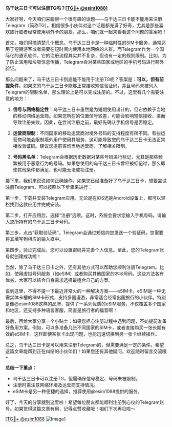 **乌干达三日卡可以注册TG吗？[[TG💪+ @esim1088](https://t.me/s/esim1088)]**

大家好呀，今天咱们来聊聊一个很有趣的话题——乌干达三日卡能不能用来注册Telegram（简称TG）。相信很多小伙伴对这个话题都充满了好奇，尤其是那些喜欢旅行或者经常使用境外卡的朋友。那么，咱们就一起来看看这个问题的答案吧！

首先，咱们得搞清楚几个概念。乌干达三日卡是一种临时性的SIM卡服务，通常适用于短期游客或者需要在短时间内使用本地网络的人群。而Telegram作为一个国际化的通讯软件，它的注册流程其实并不复杂，但也有一定的规则限制。比如，为了防止滥用和垃圾信息传播，Telegram会对某些国家或地区的手机号码进行额外验证。

那么问题来了，乌干达三日卡到底能不能用于注册TG呢？答案是：**可以，但有前提条件**。如果您的乌干达三日卡能够正常接收短信验证码，并且号码未被列入Telegram的限制名单，那么理论上是可以完成注册的。不过，这里有几个需要注意的地方：

1. **信号与网络稳定性**：乌干达三日卡虽然是为短期使用设计的，但它依赖于当地的移动网络运营商。如果您所在的位置信号较差，可能会影响短信接收，进而导致注册失败。因此，在尝试注册之前，最好先确认手机信号是否稳定。

2. **运营商限制**：不同国家的移动运营商对境外号码的支持程度有所不同。有些运营商可能会限制境外用户使用其服务，这可能导致您的乌干达三日卡无法正常接收验证码。建议您提前咨询当地运营商，了解相关限制。

3. **号码黑名单**：Telegram会根据历史数据对某些号码进行标记，尤其是那些频繁被用于恶意行为的号码。如果您使用的乌干达三日卡曾经被标记过，那么即使其他条件都满足，也可能无法成功注册。

接下来，我们来说说如何正确操作。如果您已经准备好了乌干达三日卡，想要尝试注册Telegram，可以按照以下步骤来进行：

第一步，下载并安装Telegram应用。无论是在iOS还是Android设备上，都可以轻松找到这款应用并完成安装。

第二步，打开应用后，选择“注册”选项。这时，系统会要求您输入手机号码。请输入您所持有的乌干达三日卡号码。

第三步，点击“获取验证码”。Telegram会通过短信向您发送一个验证码，您需要将其填写到相应的输入框中。

第四步，验证完成后，您可以设置密码并完善个人信息。至此，您的Telegram账号就创建成功啦！

当然，除了乌干达三日卡之外，还有其他方式可以帮助您顺利注册Telegram。比如，使用虚拟号码服务（如eSIM）或者购买其他国家的本地号码。这些方法各有优劣，大家可以结合自身需求选择最适合自己的方案。

说到这里，不得不提一下最近非常火的一种解决方案——eSIM卡。eSIM是一种无需实体卡槽的SIM卡形式，支持多国漫游，非常适合经常出国旅行的小伙伴。特别是像@esim1088这样的品牌，提供了一系列优质的eSIM服务，不仅覆盖多个国家和地区，还支持多种语言客服，简直是旅行者的福音啊！

最后，再给大家分享一个小贴士：如果您担心注册过程中遇到问题，不妨提前准备好备用方案。例如，可以多准备几张不同国家的SIM卡，或者直接购买一张长期有效的eSIM卡。这样即便某张卡出现问题，也能迅速切换到另一张卡继续操作。

总之，乌干达三日卡是可以用来注册Telegram的，但需要满足一定的条件。希望这篇文章能帮到正在纠结的小伙伴们！如果您还有其他疑问，欢迎随时留言交流哦~

**总结一下重点：**
- 乌干达三日卡可以注册TG，但需确保信号稳定、号码未被限制。
- 注册时需注意网络环境及运营商支持情况。
- eSIM卡是另一种便捷的选择，推荐使用@esim1088提供的服务。

好了，今天的分享就到这里啦！希望每位朋友都能顺利注册到心仪的Telegram账号。如果觉得这篇文章有用，记得点赞收藏哦！咱们下次再见啦～

[[TG💪+ @esim1088](https://t.me/s/esim1088) ![Image](https://i.postimg.cc/4NQfJmqS/Snipaste-2025-05-13-00-14-12.png)]